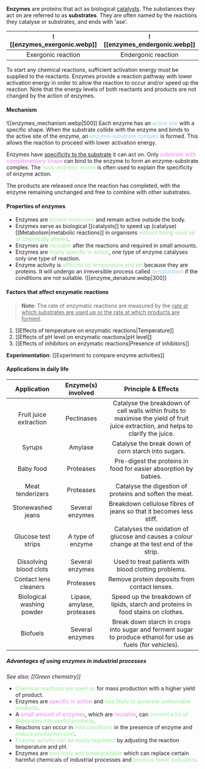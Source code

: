 **Enzymes** are proteins that act as biological <u>catalysts</u>. The substances they act on are referred to as **substrates**. They are often named by the reactions they catalyse or substrates, and ends with 'ase'.

| ![[enzymes_exergonic.webp]] | ![[enzymes_endergonic.webp]] |
| :--: | :--: |
| Exergonic reaction | Endergonic reaction |

To start any chemical reactions, sufficient activation energy must be supplied to the reactants. Enzymes provide a reaction pathway with lower activation energy in order to allow the reaction to occur and/or speed up the reaction. Note that the energy levels of both reactants and products are not changed by the action of enzymes.

#### Mechanism
![[enzymes_mechanism.webp|500]]
Each enzyme has an <span style="color: skyblue">active site</span> with a specific shape. When the substrate collide with the enzyme and binds to the active site of the enzyme, an <span style="color: skyblue">enzyme-substrate complex</span> is formed. This allows the reaction to proceed with lower activation energy.

Enzymes have <u>specificity to the substrate</u> it can act on. Only <span style="color: violet">substrate with complementary shape</span> can bind to the enzyme to form an enzyme-substrate complex. The <span style="color: lightgreen">'lock-and-key' model</span> is often used to explain the specificity of enzyme action.

The products are released once the reaction has completed, with the enzyme remaining unchanged and free to combine with other substrates.

#### Properties of enzymes
- Enzymes are <span style="color: lightgreen">protein molecules</span> and remain active outside the body.
- Enzymes serve as biological [[catalysts]] to speed up (catalyse) [[Metabolism|metabolic reactions]] in organisms <span style="color: lightgreen">without being used up or chemically altered</span>.
- Enzymes are <span style="color: lightgreen">reusable</span> after the reactions and required in small amounts.
- Enzymes are <span style="color: lightgreen">highly specific in action</span>, one type of enzyme catalyses only one type of reaction.
- Enzyme activity is <span style="color: lightgreen">affected by temperature and pH</span> because they are proteins.
  It will undergo an irreversible process called <span style="color: skyblue">denaturation</span> if the conditions are not suitable.
  ![[enzyme_denature.webp|300]]

#### Factors that affect enzymatic reactions
> **Note**:
> The rate of enzymatic reactions are measured by the <u>rate at which substrates are used up or the rate at which products are formed</u>.

1. [[Effects of temperature on enzymatic reactions|Temperature]]
2. [[Effects of pH level on enzymatic reactions|pH level]]
3. [[Effects of inhibitors on enzymatic reactions|Presence of inhibitors]]

**Experimentation**: [[Experiment to compare enzyme activities]]

#### Applications in daily life
|        Application        |     Enzyme(s) involved     |                                                         Principle & Effects                                                         |
| :-----------------------: | :------------------------: | :---------------------------------------------------------------------------------------------------------------------------------: |
|  Fruit juice extraction   |         Pectinases         | Catalyse the breakdown of cell walls within fruits to maximise the yield of fruit juice extraction, and helps to clarify the juice. |
|          Syrups           |          Amylase           |                                         Catalyse the break down of corn starch into sugars.                                         |
|         Baby food         |         Proteases          |                                  Pre-digest the proteins in food for easier absorption by babies.                                   |
|     Meat tenderizers      |         Proteases          |                                       Catalyse the digestion of proteins and soften the meat.                                       |
|     Stonewashed jeans     |      Several enzymes       |                                 Breakdown cellulose fibres of jeans so that it becomes less stiff.                                  |
|    Glucose test strips    |      A type of enzyme      |                     Catalyses the oxidation of glucose and causes a colour change at the test end of the strip.                     |
|  Dissolving blood clots   |      Several enzymes       |                                        Used to treat patients with blood clotting problems.                                         |
|   Contact lens cleaners   |         Proteases          |                                            Remove protein deposits from contact lenses.                                             |
| Biological washing powder | Lipase, amylase, proteases |                          Speed up the breakdown of lipids, starch and proteins in food stains on clothes.                           |
|         Biofuels          |      Several enzymes       |             Break down starch in crops into sugar and ferment sugar to produce ethanol for use as fuels (for vehicles).             |
##### Advantages of using enzymes in industrial processes
*See also: [[Green chemistry]]*
- <span style="color: lightgreen">Chemical reactions are sped up</span> for mass production with a higher yield of product.
- Enzymes are <span style="color: violet">specific in action</span> and <span style="color: lightgreen">less likely to generate undesirable products</span>.
- A <span style="color: violet">small amount of enzymes</span>, which are <span style="color: violet">reusable</span>, can <span style="color: lightgreen">convert a lot of substrates into useful products</span>.
- Reactions can occur in <span style="color: lightgreen">mild conditions</span> in the presence of enzyme and <span style="color: lightgreen">reduce production cost</span>.
- <span style="color: lightgreen">Enzyme activity can be easily regulated</span> by adjusting the reaction temperature and pH.
- Enzymes are <span style="color: lightgreen">non-toxic and biodegradable</span> which can replace certain harmful chemicals of industrial processes and <span style="color: lightgreen">produce fewer pollutants</span>.
